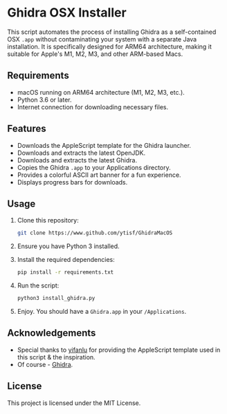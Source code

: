 # Ghidra OSX Installer

This script automates the process of installing Ghidra as a self-contained OSX `.app` without contaminating your system with a separate Java installation. It is specifically designed for ARM64 architecture, making it suitable for Apple's M1, M2, M3, and other ARM-based Macs.

## Requirements

- macOS running on ARM64 architecture (M1, M2, M3, etc.).
- Python 3.6 or later.
- Internet connection for downloading necessary files.


## Features

- Downloads the AppleScript template for the Ghidra launcher.
- Downloads and extracts the latest OpenJDK.
- Downloads and extracts the latest Ghidra.
- Copies the Ghidra `.app` to your Applications directory.
- Provides a colorful ASCII art banner for a fun experience.
- Displays progress bars for downloads.

## Usage

1. Clone this repository:
    ```bash
    git clone https://www.github.com/ytisf/GhidraMacOS
    ```
2. Ensure you have Python 3 installed.
3. Install the required dependencies:

    ```bash
    pip install -r requirements.txt
    ```

4. Run the script:

    ```bash
    python3 install_ghidra.py
    ```

5. Enjoy. You should have a `Ghidra.app` in your `/Applications`. 

## Acknowledgements

- Special thanks to [yifanlu](https://gist.github.com/yifanlu/e9965cdb148b550335e57899f790cad2) for providing the AppleScript template used in this script & the inspiration.
- Of course - [Ghidra](https://github.com/NationalSecurityAgency/ghidra).

## License

This project is licensed under the MIT License.
